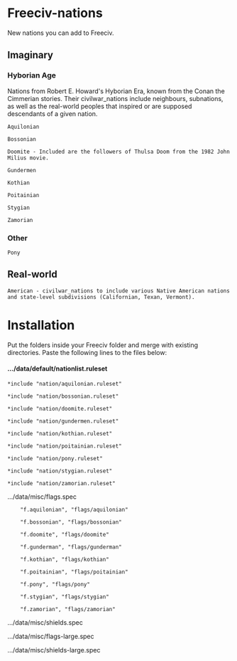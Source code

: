 # Freeciv-nations
New nations you can add to Freeciv.


## Imaginary

### Hyborian Age

Nations from Robert E. Howard's Hyborian Era, known from the Conan the Cimmerian stories. Their civilwar_nations include neighbours, subnations, as well as the real-world peoples that inspired or are supposed descendants of a given nation.

    Aquilonian

    Bossonian

    Doomite - Included are the followers of Thulsa Doom from the 1982 John Milius movie.

    Gundermen

    Kothian

    Poitainian

    Stygian

    Zamorian

### Other

    Pony

## Real-world

    American - civilwar_nations to include various Native American nations and state-level subdivisions (Californian, Texan, Vermont).

# Installation

Put the folders inside your Freeciv folder and merge with existing directories. Paste the following lines to the files below:

#### …/data/default/nationlist.ruleset
    *include "nation/aquilonian.ruleset"

    *include "nation/bossonian.ruleset"

    *include "nation/doomite.ruleset"

    *include "nation/gundermen.ruleset"

    *include "nation/kothian.ruleset"

    *include "nation/poitainian.ruleset"

    *include "nation/pony.ruleset"

    *include "nation/stygian.ruleset"

    *include "nation/zamorian.ruleset"

…/data/misc/flags.spec

		"f.aquilonian", "flags/aquilonian"
      
		"f.bossonian", "flags/bossonian"
      
		"f.doomite", "flags/doomite"
      
		"f.gunderman", "flags/gunderman"
      
		"f.kothian", "flags/kothian"
      
		"f.poitainian", "flags/poitainian"
      
		"f.pony", "flags/pony"
      
		"f.stygian", "flags/stygian"
      
		"f.zamorian", "flags/zamorian"
      
…/data/misc/shields.spec

…/data/misc/flags-large.spec

…/data/misc/shields-large.spec
